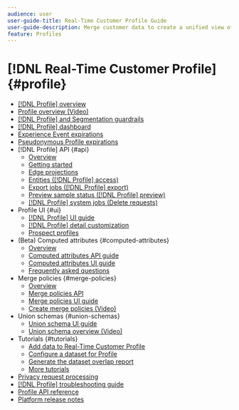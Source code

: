 ```yaml
---
audience: user
user-guide-title: Real-Time Customer Profile Guide
user-guide-description: Merge customer data to create a unified view of customer interactions across channels.
feature: Profiles
---
```


# [!DNL Real-Time Customer Profile] {#profile}

* [[!DNL Profile] overview](home.md)
* [Profile overview (Video)](video/profile-overview.md)
* [[!DNL Profile] and Segmentation guardrails](guardrails.md)
* [[!DNL Profile] dashboard](ui/profile-dashboard.md)
* [Experience Event expirations](event-expirations.md)
* [Pseudonymous Profile expirations](pseudonymous-profiles.md)
* [!DNL Profile] API {#api}
  * [Overview](api/overview.md)
  * [Getting started](api/getting-started.md)
  * [Edge projections](api/edge-projections.md)
  * [Entities ([!DNL Profile] access)](api/entities.md)
  * [Export jobs ([!DNL Profile] export)](api/export-jobs.md)
  * [Preview sample status ([!DNL Profile] preview)](api/preview-sample-status.md)
  * [[!DNL Profile] system jobs (Delete requests)](api/profile-system-jobs.md)
* Profile UI {#ui}
  * [[!DNL Profile] UI guide](ui/user-guide.md)
  * [[!DNL Profile] detail customization](ui/profile-customization.md)
  * [Prospect profiles](ui/prospect-profile.md)
* (Beta) Computed attributes {#computed-attributes}
  * [Overview](computed-attributes/overview.md)
  * [Computed attributes API guide](computed-attributes/api.md)
  * [Computed attributes UI guide](computed-attributes/ui.md)
  * [Frequently asked questions](computed-attributes/faq.md)
* Merge policies {#merge-policies}
  * [Overview](merge-policies/overview.md)
  * [Merge policies API](api/merge-policies.md)
  * [Merge policies UI guide](merge-policies/ui-guide.md)
  * [Create merge policies (Video)](video/create-merge-policies.md)
* Union schemas {#union-schemas}
  * [Union schema UI guide](ui/union-schema.md)
  * [Union schema overview (Video)](video/union-schemas-overview.md)
* Tutorials {#tutorials}
  * [Add data to Real-Time Customer Profile](tutorials/add-profile-data.md)
  * [Configure a dataset for Profile](tutorials/dataset-configuration.md)
  * [Generate the dataset overlap report](tutorials/dataset-overlap-report.md)
  * [More tutorials](https://experienceleague.adobe.com/docs/platform-learn/tutorials/overview.html)
* [Privacy request processing](privacy.md)
* [[!DNL Profile] troubleshooting guide](troubleshooting.md)
* [Profile API reference](https://www.adobe.com/go/profile-apis-en)
* [Platform release notes](https://www.adobe.com/go/platform-release-notes-en)
